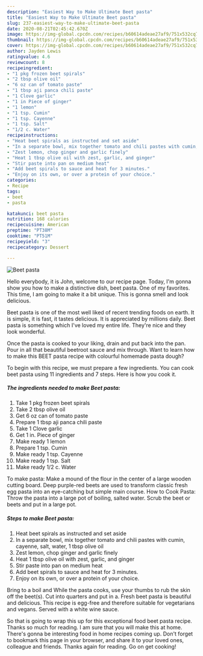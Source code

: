 ```yaml
---
description: "Easiest Way to Make Ultimate Beet pasta"
title: "Easiest Way to Make Ultimate Beet pasta"
slug: 237-easiest-way-to-make-ultimate-beet-pasta
date: 2020-08-21T02:45:42.670Z
image: https://img-global.cpcdn.com/recipes/b60614adeae27af9/751x532cq70/beet-pasta-recipe-main-photo.jpg
thumbnail: https://img-global.cpcdn.com/recipes/b60614adeae27af9/751x532cq70/beet-pasta-recipe-main-photo.jpg
cover: https://img-global.cpcdn.com/recipes/b60614adeae27af9/751x532cq70/beet-pasta-recipe-main-photo.jpg
author: Jayden Lewis
ratingvalue: 4.6
reviewcount: 8
recipeingredient:
- "1 pkg frozen beet spirals"
- "2 tbsp olive oil"
- "6 oz can of tomato paste"
- "1 tbsp aji panca chili paste"
- "1 Clove garlic"
- "1 in Piece of ginger"
- "1 lemon"
- "1 tsp. Cumin"
- "1 tsp. Cayenne"
- "1 tsp. Salt"
- "1/2 c. Water"
recipeinstructions:
- "Heat beet spirals as instructed and set aside"
- "In a separate bowl, mix together tomato and chili pastes with cumin, cayenne, salt, water, 1 tbsp olive oil"
- "Zest lemon, chop ginger and garlic finely"
- "Heat 1 tbsp olive oil with zest, garlic, and ginger"
- "Stir paste into pan on medium heat"
- "Add beet spirals to sauce and heat for 3 minutes."
- "Enjoy on its own, or over a protein of your choice."
categories:
- Recipe
tags:
- beet
- pasta

katakunci: beet pasta 
nutrition: 168 calories
recipecuisine: American
preptime: "PT38M"
cooktime: "PT51M"
recipeyield: "3"
recipecategory: Dessert

---
```



![Beet pasta](https://img-global.cpcdn.com/recipes/b60614adeae27af9/751x532cq70/beet-pasta-recipe-main-photo.jpg)

Hello everybody, it is John, welcome to our recipe page. Today, I'm gonna show you how to make a distinctive dish, beet pasta. One of my favorites. This time, I am going to make it a bit unique. This is gonna smell and look delicious.

Beet pasta is one of the most well liked of recent trending foods on earth. It is simple, it is fast, it tastes delicious. It is appreciated by millions daily. Beet pasta is something which I've loved my entire life. They're nice and they look wonderful.

Once the pasta is cooked to your liking, drain and put back into the pan. Pour in all that beautiful beetroot sauce and mix through. Want to learn how to make this BEET pasta recipe with colourful homemade pasta dough?


To begin with this recipe, we must prepare a few ingredients. You can cook beet pasta using 11 ingredients and 7 steps. Here is how you cook it.

<!--inarticleads1-->

##### The ingredients needed to make Beet pasta:

1. Take 1 pkg frozen beet spirals
1. Take 2 tbsp olive oil
1. Get 6 oz can of tomato paste
1. Prepare 1 tbsp aji panca chili paste
1. Take 1 Clove garlic
1. Get 1 in. Piece of ginger
1. Make ready 1 lemon
1. Prepare 1 tsp. Cumin
1. Make ready 1 tsp. Cayenne
1. Make ready 1 tsp. Salt
1. Make ready 1/2 c. Water


To make pasta: Make a mound of the flour in the center of a large wooden cutting board. Deep purple-red beets are used to transform classic fresh egg pasta into an eye-catching but simple main course. How to Cook Pasta: Throw the pasta into a large pot of boiling, salted water. Scrub the beet or beets and put in a large pot. 

<!--inarticleads2-->

##### Steps to make Beet pasta:

1. Heat beet spirals as instructed and set aside
1. In a separate bowl, mix together tomato and chili pastes with cumin, cayenne, salt, water, 1 tbsp olive oil
1. Zest lemon, chop ginger and garlic finely
1. Heat 1 tbsp olive oil with zest, garlic, and ginger
1. Stir paste into pan on medium heat
1. Add beet spirals to sauce and heat for 3 minutes.
1. Enjoy on its own, or over a protein of your choice.


Bring to a boil and While the pasta cooks, use your thumbs to rub the skin off the beet(s). Cut into quarters and put in a. Fresh beet pasta is beautiful and delicious. This recipe is egg-free and therefore suitable for vegetarians and vegans. Served with a white wine sauce. 

So that is going to wrap this up for this exceptional food beet pasta recipe. Thanks so much for reading. I am sure that you will make this at home. There's gonna be interesting food in home recipes coming up. Don't forget to bookmark this page in your browser, and share it to your loved ones, colleague and friends. Thanks again for reading. Go on get cooking!
